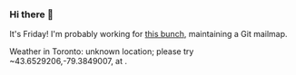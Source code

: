 ### Hi there :wave:

It's Friday! I'm probably working for [this bunch](https://github.com/kohofinancial), maintaining a Git mailmap.

Weather in Toronto: unknown location; please try ~43.6529206,-79.3849007, at .
